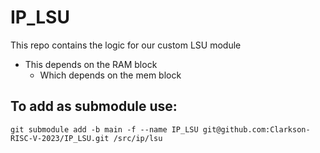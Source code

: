 # IP_LSU
This repo contains the logic for our custom LSU module

- This depends on the RAM block
    - Which depends on the mem block 

## To add as submodule use:
`git submodule add -b main -f --name IP_LSU git@github.com:Clarkson-RISC-V-2023/IP_LSU.git /src/ip/lsu`
